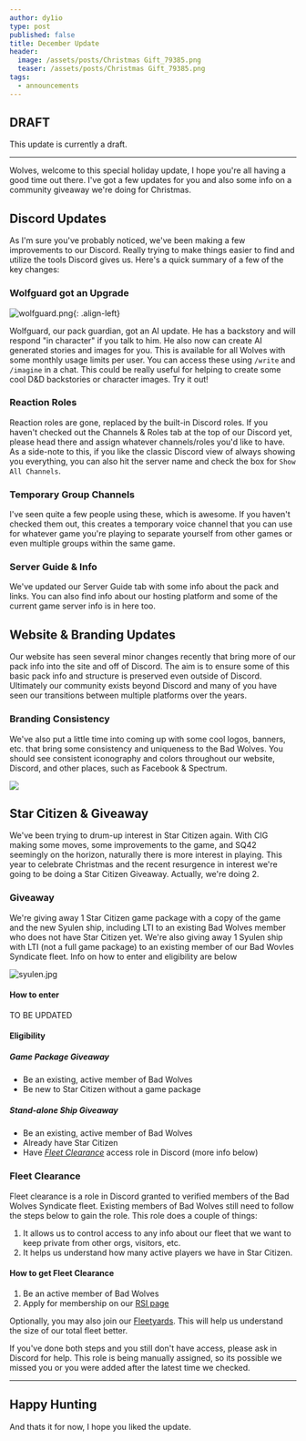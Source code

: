 ```yaml
---
author: dy1io
type: post
published: false
title: December Update
header:
  image: /assets/posts/Christmas Gift_79385.png
  teaser: /assets/posts/Christmas Gift_79385.png
tags:
  - announcements
---
```

## DRAFT

This update is currently a draft.

---

Wolves, welcome to this special holiday update, I hope you're all having a good time out there. I've got a few updates for you and also some info on a community giveaway we're doing for Christmas.

## Discord Updates

As I'm sure you've probably noticed, we've been making a few improvements to our Discord. Really trying to make things easier to find and utilize the tools Discord gives us. Here's a quick summary of a few of the key changes:

### Wolfguard got an Upgrade

![wolfguard.png]({{site.baseurl}}/assets/posts/wolfguard.png){: .align-left}

Wolfguard, our pack guardian, got an AI update. He has a backstory and will respond "in character" if you talk to him. He also now can create AI generated stories and images for you. This is available for all Wolves with some monthly usage limits per user. You can access these using `/write` and `/imagine` in a chat. This could be really useful for helping to create some cool D&D backstories or character images. Try it out!

### Reaction Roles

Reaction roles are gone, replaced by the built-in Discord roles. If you haven't checked out the Channels & Roles tab at the top of our Discord yet, please head there and assign whatever channels/roles you'd like to have. As a side-note to this, if you like the classic Discord view of always showing you everything, you can also hit the server name and check the box for `Show All Channels`.

### Temporary Group Channels

I've seen quite a few people using these, which is awesome. If you haven't checked them out, this creates a temporary voice channel that you can use for whatever game you're playing to separate yourself from other games or even multiple groups within the same game.

### Server Guide & Info

We've updated our Server Guide tab with some info about the pack and links. You can also find info about our hosting platform and some of the current game server info is in here too.

## Website & Branding Updates

Our website has seen several minor changes recently that bring more of our pack info into the site and off of Discord. The aim is to ensure some of this basic pack info and structure is preserved even outside of Discord. Ultimately our community exists beyond Discord and many of you have seen our transitions between multiple platforms over the years.

### Branding Consistency

We've also put a little time into coming up with some cool logos, banners, etc. that bring some consistency and uniqueness to the Bad Wolves. You should see consistent iconography and colors throughout our website, Discord, and other places, such as Facebook & Spectrum.

![]({{site.baseurl}}/assets/images/banner.png)


## Star Citizen & Giveaway

We've been trying to drum-up interest in Star Citizen again. With CIG making some moves, some improvements to the game, and SQ42 seemingly on the horizon, naturally there is more interest in playing. This year to celebrate Christmas and the recent resurgence in interest we're going to be doing a Star Citizen Giveaway. Actually, we're doing 2.

### Giveaway

We're giving away 1 Star Citizen game package with a copy of the game and the new Syulen ship, including LTI to an existing Bad Wolves member who does not have Star Citizen yet. We're also giving away 1 Syulen ship with LTI (not a full game package) to an existing member of our Bad Wovles Syndicate fleet. Info on how to enter and eligibility are below

![syulen.jpg]({{site.baseurl}}/assets/posts/syulen.jpg)


#### How to enter

TO BE UPDATED

#### Eligibility

##### Game Package Giveaway

- Be an existing, active member of Bad Wolves
- Be new to Star Citizen without a game package

##### Stand-alone Ship Giveaway

- Be an existing, active member of Bad Wolves
- Already have Star Citizen
- Have [_Fleet Clearance_](#-fleet-clearance) access role in Discord (more info below)

### Fleet Clearance

Fleet clearance is a role in Discord granted to verified members of the Bad Wolves Syndicate fleet. Existing members of Bad Wolves still need to follow the steps below to gain the role. This role does a couple of things:

1. It allows us to control access to any info about our fleet that we want to keep private from other orgs, visitors, etc.
2. It helps us understand how many active players we have in Star Citizen.

#### How to get Fleet Clearance

1. Be an active member of Bad Wolves
2. Apply for membership on our [RSI page](https://robertsspaceindustries.com/orgs/BADWOLVES)

Optionally, you may also join our [Fleetyards](https://fltyrd.net/fi/mHVrl4vKEA/). This will help us understand the size of our total fleet better.

If you've done both steps and you still don't have access, please ask in Discord for help. This role is being manually assigned, so its possible we missed you or you were added after the latest time we checked.

---

## Happy Hunting
And thats it for now, I hope you liked the update.

